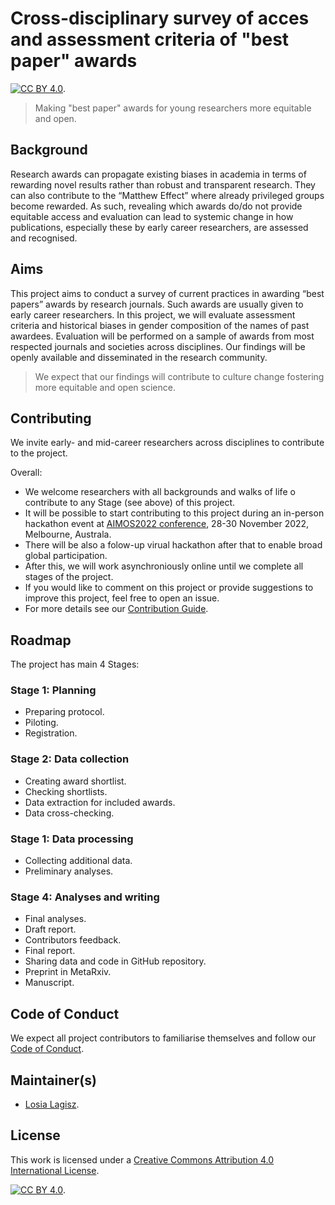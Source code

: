 # Cross-disciplinary survey of acces and assessment criteria of "best paper" awards  

[![CC BY 4.0][cc-by-shield]][cc-by].   

> Making "best paper" awards for young researchers more equitable and open.  

## Background  
Research awards can propagate existing biases in academia in terms of rewarding novel results rather than robust and transparent research. They can also contribute to the “Matthew Effect” where already privileged groups become rewarded. As such, revealing which awards do/do not provide equitable access and evaluation can lead to systemic change in how publications, especially these by early career researchers, are assessed and recognised.  

## Aims 
This project aims to conduct a survey of current practices in awarding “best papers” awards by research journals. Such awards are usually given to early career researchers. In this project, we will evaluate assessment criteria and historical biases in gender composition of the names of past awardees. Evaluation will be performed on a sample of awards from most respected journals and societies across disciplines. Our findings will be openly available and disseminated in the research community.     

> We expect that our findings will contribute to culture change fostering more equitable and open science.  

## Contributing 
We invite early- and mid-career researchers across disciplines to contribute to the project.    

Overall:
- We welcome researchers with all backgrounds and walks of life o contribute to any Stage (see above) of this project.   
- It will be possible to start contributing to this project during an in-person hackathon event at [AIMOS2022 conference](https://www.eventcreate.com/e/aimos2022), 28-30 November 2022, Melbourne, Australa. 
- There will be also a folow-up virual hackathon after that to enable broad global participation. 
- After this, we will work asynchroniously online until we complete all stages of the project.    
- If you would like to comment on this project or provide suggestions to improve this project, feel free to open an issue.  
- For more details see our [Contribution Guide](https://github.com/mlagisz/survey_best_paper_awards/blob/main/CONTRIBUTING.md).  

## Roadmap   
The project has main 4 Stages:  

### Stage 1: Planning   
- Preparing protocol.  
- Piloting.  
- Registration.  

### Stage 2: Data collection   
 - Creating award shortlist.   
 - Checking shortlists.  
 - Data extraction for included awards.  
 - Data cross-checking.  

### Stage 1: Data processing  
- Collecting additional data.  
- Preliminary analyses.  

### Stage 4: Analyses and writing  
- Final analyses.  
- Draft report.  
- Contributors feedback.  
- Final report.  
- Sharing data and code in GitHub repository.  
- Preprint in MetaRxiv.  
- Manuscript.  


## Code of Conduct   
We expect all project contributors to familiarise themselves and follow our [Code of Conduct](https://github.com/mlagisz/survey_best_paper_awards/blob/main/CODE_OF_CONDUCT.md).  

## Maintainer(s)
* [Losia Lagisz](https://github.com/mlagisz). 

## License

This work is licensed under a
[Creative Commons Attribution 4.0 International License][cc-by].  

[![CC BY 4.0][cc-by-image]][cc-by]. 

[cc-by]: http://creativecommons.org/licenses/by/4.0/
[cc-by-image]: https://i.creativecommons.org/l/by/4.0/88x31.png
[cc-by-shield]: https://img.shields.io/badge/License-CC%20BY%204.0-lightgrey.svg
